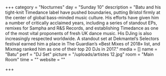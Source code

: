 +++
category = "Nocturnes"
day = "Sunday 10"
description = "Batu and his tight-knit Timedance label have pushed boundaries, putting Bristol firmly at the center of global bass-minded music culture. His efforts have given him a number of critically acclaimed years, including a series of standout EPs, remixes for Sampha and R&S Records, and establishing Timedance as one of the most vital proponents of fresh UK dance music. His DJing is also increasingly respected worldwide. A standout set at Dekmantel’s Selectors festival earned him a place in The Guardian’s «Best Mixes of 2018» list, and Mixmag ranked him as one of their top 20 DJs in 2017."
media = []
name = "Batu"
perf = "DJ Set"
picture = "/uploads/artistes 12.jpg"
room = "Main Room"
time = ""
website = ""

+++
